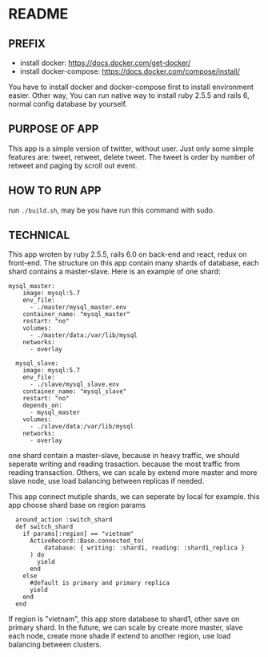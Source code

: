 # README

## PREFIX

- install docker: https://docs.docker.com/get-docker/
- install docker-compose: https://docs.docker.com/compose/install/

You have to install docker and docker-compose first to install environment easier.
Other way, You can run native way to install ruby 2.5.5 and rails 6, normal config database by yourself.

## PURPOSE OF APP
This app is a simple version of twitter, without user. Just only some simple features are: tweet, retweet, delete tweet. The tweet is order by number of retweet and paging by scroll out event.

## HOW TO RUN APP

run `./build.sh`, may be you have run this command with sudo.

## TECHNICAL

This app wroten by ruby 2.5.5, rails 6.0 on back-end and react, redux on front-end.
The structure on this app contain many shards of database, each shard contains a master-slave. 
Here is an example of one shard:

```
mysql_master:
    image: mysql:5.7
    env_file:
      - ./master/mysql_master.env
    container_name: "mysql_master"
    restart: "no"
    volumes:
      - ./master/data:/var/lib/mysql
    networks:
      - overlay

  mysql_slave:
    image: mysql:5.7
    env_file:
      - ./slave/mysql_slave.env
    container_name: "mysql_slave"
    restart: "no"
    depends_on:
      - mysql_master
    volumes:
      - ./slave/data:/var/lib/mysql
    networks:
      - overlay
```
one shard contain a master-slave, because in heavy traffic, we should seperate writing and reading trasaction. because the most traffic from reading transaction. Others, we can scale by extend more master and more slave node, use load balancing between replicas if needed.

This app connect mutiple shards, we can seperate by local for example. this app choose shard base on region params

```
  around_action :switch_shard
  def switch_shard
    if params[:region] == "vietnam"
      ActiveRecord::Base.connected_to(
          database: { writing: :shard1, reading: :shard1_replica }
      ) do
        yield
      end
    else
      #default is primary and primary replica
      yield
    end
  end
```

If region is "vietnam", this app store database to shard1, other save on primary shard. In the future, we can scale by create more master, slave each node, create more shade if extend to another region, use load balancing between clusters.